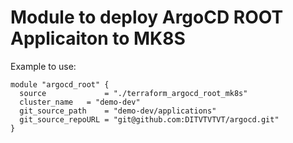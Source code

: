 # Module to deploy ArgoCD ROOT Applicaiton to MK8S

Example to use:

```
module "argocd_root" {
  source             = "./terraform_argocd_root_mk8s"
  cluster_name   = "demo-dev"
  git_source_path    = "demo-dev/applications"
  git_source_repoURL = "git@github.com:DITVTVTVT/argocd.git"
}
```
